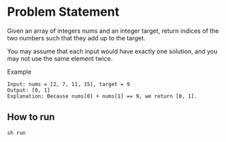 # Problem Statement
Given an array of integers nums and an integer target, return indices of the two numbers such that they add up to the target.

You may assume that each input would have exactly one solution, and you may not use the same element twice.

Example
```
Input: nums = [2, 7, 11, 15], target = 9
Output: [0, 1]
Explanation: Because nums[0] + nums[1] == 9, we return [0, 1].
```

## How to run

```
sh run
```
